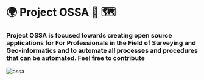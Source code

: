 # 🌍 Project OSSA 🚀 🗺️
### Project OSSA is focused towards creating open source applications for For Professionals in the Field of Surveying and Geo-informatics and to automate all processes and procedures that can be automated. Feel free to contribute 
![ossa](https://user-images.githubusercontent.com/36950610/163669222-55de14d2-13d2-49bf-9e00-304a476d31d3.png)
